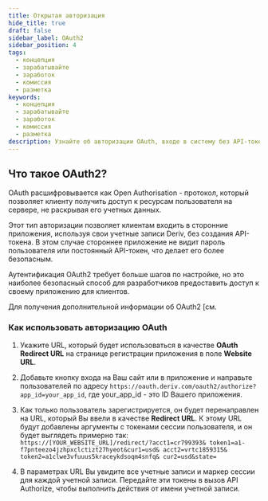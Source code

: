 ```yaml
---
title: Открытая авторизация
hide_title: true
draft: false
sidebar_label: OAuth2
sidebar_position: 4
tags:
  - концепция
  - зарабатывайте
  - заработок
  - комиссия
  - разметка
keywords:
  - концепция
  - зарабатывайте
  - заработок
  - комиссия
  - разметка
description: Узнайте об авторизации OAuth, входе в систему без API-токена и о том, как Вы можете использовать ее для улучшения пользовательского опыта в Вашем торговом приложении.
---
```


## Что такое OAuth2?

OAuth расшифровывается как Open Authorisation - протокол, который позволяет клиенту получить доступ к ресурсам пользователя на сервере, не раскрывая его учетных данных.

Этот тип авторизации позволяет клиентам входить в сторонние приложения, используя свои учетные записи Deriv, без создания API-токена. В этом случае стороннее приложение не видит пароль пользователя или постоянный API-токен, что делает его более безопасным.

Аутентификация OAuth2 требует больше шагов по настройке, но это наиболее безопасный способ для разработчиков предоставить доступ к своему приложению для клиентов.

Для получения дополнительной информации об OAuth2 [см.

### Как использовать авторизацию OAuth

1. Укажите URL, который будет использоваться в качестве **OAuth Redirect URL** на странице регистрации приложения в поле **Website URL**.

2. Добавьте кнопку входа на Ваш сайт или в приложение и направьте пользователей по адресу `https://oauth.deriv.com/oauth2/authorize?app_id=your_app_id`, где your_app_id - это ID Вашего приложения.

3. Как только пользователь зарегистрируется, он будет перенаправлен на URL, который Вы ввели в качестве **Redirect URL**. К этому URL будут добавлены аргументы с токенами сессии пользователя, и он будет выглядеть примерно так: `https://[YOUR_WEBSITE_URL]/redirect/?acct1=cr799393& token1=a1-f7pnteezo4jzhpxclctizt27hyeot&cur1=usd& acct2=vrtc1859315& token2=a1clwe3vfuuus5kraceykdsoqm4snfq& cur2=usd&state=`

4. В параметрах URL Вы увидите все учетные записи и маркер сессии для каждой учетной записи. Передайте эти токены в вызов API Authorize, чтобы выполнить действия от имени учетной записи.
